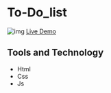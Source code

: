 # To-Do_list
![img](https://user-images.githubusercontent.com/100860879/209158492-96bf4f65-cfb9-4f11-a388-c934469b0a8d.png)
[Live Demo]()

## Tools and Technology
* Html
* Css
* Js

